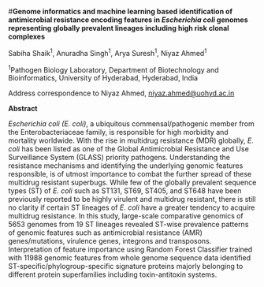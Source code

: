 #<b>Genome informatics and machine learning based identification of antimicrobial resistance encoding features in <i>Escherichia coli</i> genomes representing globally prevalent lineages including high risk clonal complexes</b>

Sabiha Shaik<sup>1</sup>, Anuradha Singh<sup>1</sup>, Arya Suresh<sup>1</sup>, Niyaz Ahmed<sup>1</sup>


<sup>1</sup>Pathogen Biology Laboratory, Department of Biotechnology and Bioinformatics, University of Hyderabad, Hyderabad, India


Address correspondence to Niyaz Ahmed, niyaz.ahmed@uohyd.ac.in




<b>Abstract</b> 

<i>Escherichia coli (E. coli)</i>, a ubiquitous commensal/pathogenic member from the Enterobacteriaceae family, is responsible for high morbidity and mortality worldwide. With the rise in multidrug resistance (MDR) globally, <i>E. coli</i> has been listed as one of the Global Antimicrobial Resistance and Use Surveillance System (GLASS) priority pathogens. Understanding the resistance mechanisms and identifying the underlying genomic features responsible, is of utmost importance to combat the further spread of these multidrug resistant superbugs. While few of the globally prevalent sequence types (ST) of <i>E. coli</i> such as ST131, ST69, ST405, and ST648 have been previously reported to be highly virulent and multidrug resistant, there is still no clarity if certain ST lineages of <i>E. coli</i> have a greater tendency to acquire multidrug resistance. In this study, large-scale comparative genomics of 5653 genomes from 19 ST lineages revealed ST-wise prevalence patterns of genomic features such as antimicrobial resistance (AMR) genes/mutations, virulence genes, integrons and transposons. Interpretation of feature importance using Random Forest Classifier trained with 11988 genomic features from whole genome sequence data identified ST-specific/phylogroup-specific signature proteins majorly belonging to different protein superfamilies including toxin-antitoxin systems.

